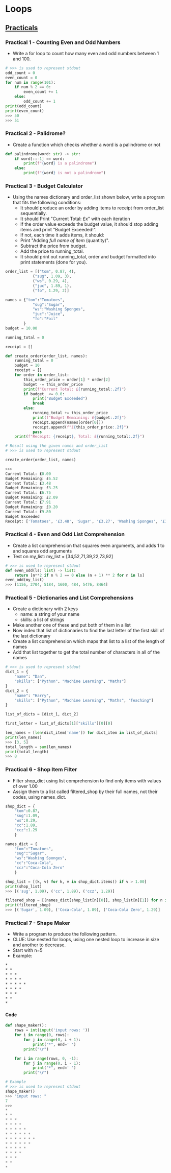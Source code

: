 # Loops

## <ins> Practicals </ins>

### Practical 1 - Counting Even and Odd Numbers

- Write a for loop to count how many even and odd numbers between 1 and 100.

```python
# >>> is used to represent stdout
odd_count = 0
even_count = 0
for num in range(101):
    if num % 2 == 0:
        even_count += 1
    else:
        odd_count += 1
print(odd_count)
print(even_count)
>>> 50
>>> 51
```

### Practical 2 - Palidrome?

- Create a function which checks whether a word is a palindrome or not

```python
def palindrome(word: str) -> str:
    if word[::-1] == word:
        print(f"{word} is a palindrome")
    else:
        print(f"{word} is not a palindrome")
```

### Practical 3 - Budget Calculator

- Using the names dictionary and order_list shown below, write a program that fits the following conditions:
  - It should produce an order by adding items to receipt from order_list sequentially.
  - It should Print "Current Total: £x" with each iteration
  - If the order value exceeds the budget value, it should stop adding items and print "Budget Exceeded!".
  - If not, each time it adds items, it should:
  - Print "Adding *full name of item* (quantity)".
  - Subtract the price from budget.
  - Add the price to running_total.
  - It should print out running_total, order and budget formatted into print statements (done for you).

```python
order_list = [("tom", 0.87, 4), 
            ("sug", 1.09, 3), 
            ("ws", 0.29, 4), 
            ("juc", 1.89, 1), 
            ("fo", 1.29, 2)]

names = {"tom":"Tomatoes",
            "sug":"Sugar",
            "ws":"Washing Sponges",
            "juc":"Juice",
            "fo":"Foil"
        }
budget = 10.00

running_total = 0

receipt = []
```

```python
def create_order(order_list, names):
    running_total = 0
    budget = 10
    receipt = []
    for order in order_list:
        this_order_price = order[1] * order[2]
        budget -= this_order_price
        print(f"Current Total: £{running_total:.2f}")
        if budget  <= 0.0:
            print("Budget Exceeded")
            break
        else:
            running_total += this_order_price
            print(f"Budget Remaining: £{budget:.2f}")
            receipt.append(names[order[0]])
            receipt.append(f"£{this_order_price:.2f}")
            pass
    print(f"Receipt: {receipt}, Total: £{running_total:.2f}")

# Result using the given names and order_list
# >>> is used to represent stdout

create_order(order_list, names)

>>> 
Current Total: £0.00
Budget Remaining: £6.52
Current Total: £3.48
Budget Remaining: £3.25
Current Total: £6.75
Budget Remaining: £2.09
Current Total: £7.91
Budget Remaining: £0.20
Current Total: £9.80
Budget Exceeded
Receipt: ['Tomatoes', '£3.48', 'Sugar', '£3.27', 'Washing Sponges', '£1.16', 'Juice', '£1.89'], Total: £9.80
```

### Practical 4 - Even and Odd List Comprehension

- Create a list comprehension that squares even arguments, and adds 1 to and squares odd arguments
- Test on my_list:
    my_list = [34,52,71,39,22,73,92]

```python
# >>> is used to represent stdout
def even_odd(ls: list) -> list:
    return [n**2 if n % 2 == 0 else (n + 1) ** 2 for n in ls]
even_odd(my_list)
>>> [1156, 2704, 5184, 1600, 484, 5476, 8464]
```

### Practical 5 - Dictionaries and List Comprehensions

- Create a dictionary with 2 keys
  - name: a string of your name
  - skills: a list of strings
- Make another one of these and put both of them in a list
- Now index that list of dictionaries to find the last letter of the first skill of the last dictionary
- Create a list comprehension which maps that list to a list of the length of names
- Add that list together to get the total number of characters in all of the names

```python
# >>> is used to represent stdout
dict_1 = {
    "name": "Dan",
    "skills": ["Python", "Machine Learning", "Maths"]
}
dict_2 = {
    "name": "Harry",
    "skills": ["Python", "Machine Learning", "Maths", "Teaching"]
}

list_of_dicts = [dict_1, dict_2]

first_letter = list_of_dicts[1]["skills"][0][0]

len_names = [len(dict_item['name']) for dict_item in list_of_dicts]
print(len_names)
>>> [3, 5]
total_length = sum(len_names)
print(total_length)
>>> 8
```

### Practical 6 - Shop Item Filter

- Filter shop_dict using list comprehension to find only items with values of over 1.00
- Assign them to a list called filtered_shop by their full names, not their codes, using names_dict.

```python
shop_dict = {
    "tom":0.87,
    "sug":1.09,
    "ws":0.29,
    "cc":1.89,
    "ccz":1.29
    }

names_dict = {
    "tom":"Tomatoes",
    "sug":"Sugar",
    "ws":"Washing Sponges",
    "cc":"Coca-Cola",
    "ccz":"Coca-Cola Zero"
    }

shop_list = [(k, v) for k, v in shop_dict.items() if v > 1.00]
print(shop_list)
>>> [('sug', 1.09), ('cc', 1.89), ('ccz', 1.29)]

filtered_shop = [(names_dict[shop_list[n][0]], shop_list[n][1]) for n in range(len(shop_list))]
print(filtered_shop)
>>> [('Sugar', 1.09), ('Coca-Cola', 1.89), ('Coca-Cola Zero', 1.29)]
```

### Practical 7 - Shape Maker

- Write a program to produce the following pattern.
- CLUE: Use nested for loops, using one nested loop to increase in size and another to decrease.
- Start with n=5
- Example:

```txt
*
* *
* * *
* * * *
* * * * *
* * * *
* * *
* *
*
```

#### Code

```python
def shape_maker():
    rows = int(input('input rows: '))
    for i in range(0, rows):
        for j in range(0, i + 1):
            print("*", end=' ')
        print("\r")

    for i in range(rows, 0, -1):
        for j in range(0, i - 1):
            print("*", end=' ')
        print("\r")

# Example
# >>> is used to represent stdout
shape_maker()
>>> "input rows: "
7
>>> 
* 
* * 
* * * 
* * * * 
* * * * * 
* * * * * * 
* * * * * * * 
* * * * * * 
* * * * * 
* * * * 
* * * 
* * 
* 
```
